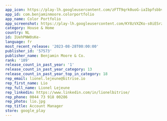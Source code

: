 ```yaml
---
app_icon: https://play-lh.googleusercontent.com/zFTT9qrk0uoG-iaIbpfsbbv6nbM1vQ6xP0hE-jk98uavRDlOBIckrCB-rBibJrdQwXjJ
app_id: com.benjaminmoore.colorportfolio
app_name: Color Portfolio
app_screenshot: https://play-lh.googleusercontent.com/KY8zVXZKo-s0iESrzTqU3viwmPO2e9446AtRMaUz2S9C3kylvUW151vyPwHwkwqUV9E
category: House & Home
country: NL
id: IUehPNW0sKe-
language: fr
most_recent_release: '2023-08-28T00:00:00'
publisher_id: '57573'
publisher_name: Benjamin Moore & Co.
rank: '189'
release_count_in_past_year: '1'
release_count_in_past_year_category: 13
release_count_in_past_year_top_in_category: 18
rep_email: lionel.lejeune@bitrise.io
rep_first_name: Lio
rep_full_name: Lionel Lejeune
rep_linkedin: https://www.linkedin.com/in/lionelbitrise/
rep_phone: 0044 73 918 00286
rep_photo: lio.jpg
rep_title: Account Manager
store: google_play
---
```


